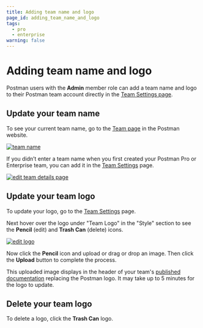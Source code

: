 ```yaml
---
title: Adding team name and logo
page_id: adding_team_name_and_logo
tags:
  - pro
  - enterprise
warning: false
---
```


# Adding team name and logo

Postman users with the **Admin** member role can add a team name and logo to their Postman team account directly in the [Team Settings page](https://go.postman.co/settings/team/general).

## Update your team name

To see your current team name, go to the [Team page](https://go.postman.co/team) in the Postman website.

[![team name](https://s3.amazonaws.com/postman-static-getpostman-com/postman-docs/WS-docs-team2-1.png)](https://s3.amazonaws.com/postman-static-getpostman-com/postman-docs/WS-docs-team2-1.png)

If you didn’t enter a team name when you first created your Postman Pro or Enterprise team, you can add it in the [Team Settings](https://go.postman.co/settings/team/general) page.

[![edit team details page](https://s3.amazonaws.com/postman-static-getpostman-com/postman-docs/WS-team-settings-plain-1.png)](https://s3.amazonaws.com/postman-static-getpostman-com/postman-docs/WS-team-settings-plain-1.png)

## Update your team logo

To update your logo, go to the [Team Settings](https://go.postman.co/settings/team/general) page.

Next hover over the logo under "Team Logo" in the "Style" section to see the **Pencil** \(edit\) and **Trash Can** \(delete\) icons.

[![edit logo](https://s3.amazonaws.com/postman-static-getpostman-com/postman-docs/WS-team-logo-edit-1.png)](https://s3.amazonaws.com/postman-static-getpostman-com/postman-docs/WS-team-logo-edit-1.png)

Now click the **Pencil** icon and upload or drag or drop an image. Then click the **Upload** button to complete the process.

This uploaded image displays in the header of your team's [published documentation](/postman/api_documentation/publishing_public_docs.md) replacing the Postman logo. It may take up to 5 minutes for the logo to update.

## Delete your team logo

To delete a logo, click the **Trash Can** logo.

